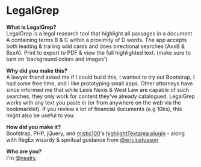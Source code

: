LegalGrep
=========

<strong>What is LegalGrep?</strong><br/>
LegalGrep is a legal research tool that highlight all passages in a document A containing terms B &amp; C within a proximity of D words. The app accepts both leading & trailing wild cards and does birectional searches (AxxB & BxxA). Print to export to PDF & view the full highlighted text. (make sure to turn on 'background colors and images')

<strong>Why did you make this?</strong><br/>
A lawyer friend asked me if I could build this, I wanted to try out Bootstrap, I had some free time, and I like prototyping small apps. Other attorneys have since informed me that while Lexis Nexis & West Law are capable of such searches, they only work for content they've already catalogued. LegalGrep works with any text you paste in (or from anywhere on the web via the bookmarklet). If you review a lot of financial documents (e.g 10ks), this might also be useful to you.

<strong>How did you make it?</strong><br/>
Bootstrap, PHP, jQuery, and <a href="https://github.com/mistic100/">mistic100</a>'s <a href="https://github.com/mistic100/jQuery-highlightTextarea">highlightTextarea plugin</a> - along with RegEx wizardy & spiritual guidance from <a href="https://github.com/EricJustusson">@ericjustusson</a>

<strong>Who are you?</strong><br/>
I'm <a href="https://twitter.com/nealrs">@nealrs</a>
